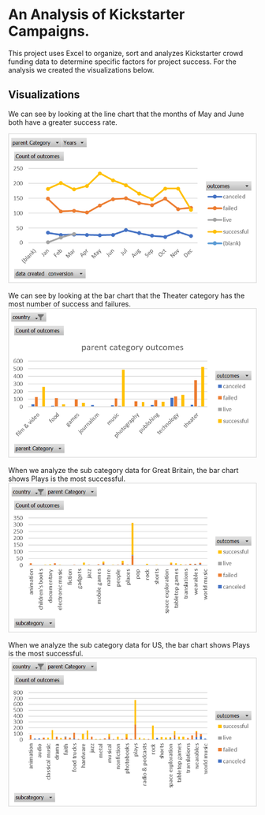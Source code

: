 # An Analysis of Kickstarter Campaigns.
This project uses Excel to organize, sort and analyzes Kickstarter crowd funding data to determine specific factors for project success. For the analysis we created the visualizations below.

## Visualizations 
We can see by looking at the line chart that the months of May and June both have a greater success rate.

![Outcomes Based on Launch Date Chart](/Resources/Outcomes%20Based%20on%20Launch%20Date.png)

We can see by looking at the bar chart that the Theater category has the most number of success and failures.
![Parent Category Outcomes Chart](/Resources/parent%20category%20outcomes%20chart.png)

When we analyze the sub category data for Great Britain, the bar chart shows Plays is the most successful.
![Subcategory GB-Chart](/Resources/subcategory%20gb-chart.png)

When we analyze the sub category data for US, the bar chart shows Plays is the most successful.
![Subcategory US Chart](/Resources/subcategory-us%20chart.png)



